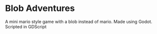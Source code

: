 # Blob Adventures
 A mini mario style game with a blob instead of mario. Made using Godot. Scripted in GDScript
